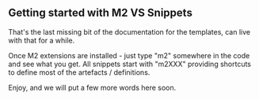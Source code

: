 ﻿---
Title: Snippets
Order: 600
TileLink: true
TileLinkOrder: 50
---
## Getting started with M2 VS Snippets

That's the last missing bit of the documentation for the templates, can live with that for a while. 

Once M2 extensions are installed - just type "m2" somewhere in the code and see what you get. All snippets start with "m2XXX" providing shortcuts to define most of the artefacts / definitions.

Enjoy, and we will put a few more words here soon.